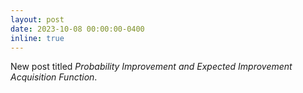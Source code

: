 ```yaml
---
layout: post
date: 2023-10-08 00:00:00-0400
inline: true
---
```


<!-- Starting in June, I am a research assistant in the Department of Computer Science, at Aalto University. I will collaborate with <a href='https://trappmartin.github.io/website/'> Martin Trapp </a> and <a href='https://users.aalto.fi/~asolin/'> Arno Solin </a>. We will work on the periodic activation function in the Bayesian neural network. -->

New post titled *Probability Improvement and Expected Improvement Acquisition Function*.

